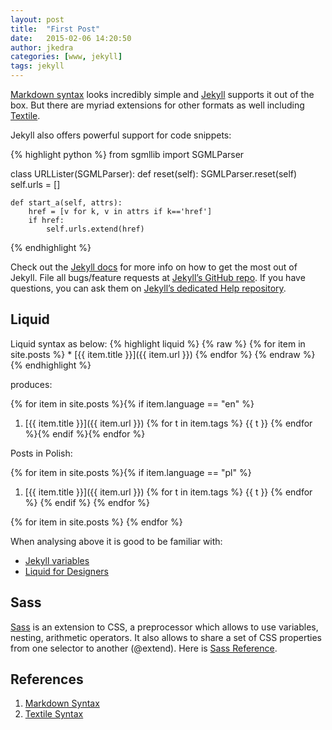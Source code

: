 ```yaml
---
layout: post
title:  "First Post"
date:   2015-02-06 14:20:50
author: jkedra
categories: [www, jekyll]
tags: jekyll
---
```

[Markdown syntax][md] looks incredibly simple and [Jekyll][jekyll] supports it out of the box.
But there are myriad extensions for other formats as well including [Textile][textile]. 

Jekyll also offers powerful support for code snippets:

{% highlight python %}
from sgmllib import SGMLParser

class URLLister(SGMLParser):
	def reset(self):
		SGMLParser.reset(self)
		self.urls = []

	def start_a(self, attrs):
		href = [v for k, v in attrs if k=='href']
		if href:
			self.urls.extend(href)
{% endhighlight %}

Check out the [Jekyll docs][jekyll] for more info on how to get the most out of Jekyll. File all bugs/feature requests at [Jekyll’s GitHub repo][jekyll-gh]. If you have questions, you can ask them on [Jekyll’s dedicated Help repository][jekyll-help].

## Liquid ##

Liquid syntax as below:
{% highlight liquid %}
{% raw %}
    {% for item in site.posts %}
       * [{{ item.title }}]({{ item.url }})
    {% endfor %}
{% endraw %}
{% endhighlight %}

produces:

{% for item in site.posts %}{% if item.language == "en" %}
1. [{{ item.title }}]({{ item.url }}) {% for t in item.tags %} {{ t }} {% endfor %}{% endif %}{% endfor %}

Posts in Polish:

{% for item in site.posts %}{% if item.language == "pl" %}
1. [{{ item.title }}]({{ item.url }}) {% for t in item.tags %} {{ t }} {% endfor %}
{% endif %}
{% endfor %}


{% for item in site.posts %}
{% endfor %}

When analysing above it is good to be familiar with:

* [Jekyll variables](http://jekyllrb.com/docs/variables/)
* [Liquid for Designers](https://github.com/Shopify/liquid/wiki/Liquid-for-Designers)

## Sass ##
[Sass][sass] is an extension to CSS, a preprocessor which allows to use
variables, nesting, arithmetic operators.
It also allows to share a set of CSS properties from one selector
to another (@extend). Here is [Sass Reference][sassref].

## References ##

1. [Markdown Syntax][md]
2. [Textile Syntax][textile]

[jekyll]:      http://jekyllrb.com
[jekyll-gh]:   https://github.com/jekyll/jekyll
[jekyll-help]: https://github.com/jekyll/jekyll-help
[textile]:     http://redcloth.org/textile
[md]:          http://daringfireball.net/projects/markdown/
[sass]:        http://sass-lang.com/guide
[sassref]:     http://sass-lang.com/documentation/file.SASS_REFERENCE.html
